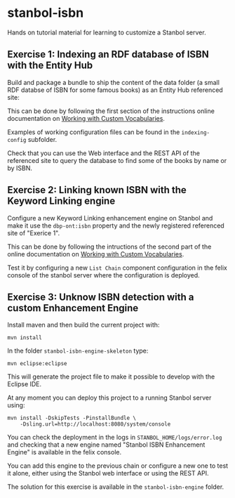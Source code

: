# stanbol-isbn

Hands on tutorial material for learning to customize a Stanbol server.


## Exercise 1: Indexing an RDF database of ISBN with the Entity Hub

Build and package a bundle to ship the content of the data folder (a small RDF
databse of ISBN for some famous books) as an Entity Hub referenced site:

This can be done by following the first section of the instructions
online documentation on [Working with Custom Vocabularies](
http://stanbol.apache.org/docs/trunk/customvocabulary.html).

Examples of working configuration files can be found in the `indexing-config`
subfolder.

Check that you can use the Web interface and the REST API of the
referenced site to query the database to find some of the books by
name or by ISBN.


## Exercise 2: Linking known ISBN with the Keyword Linking engine

Configure a new Keyword Linking enhancement engine on Stanbol and
make it use the `dbp-ont:isbn` property and the newly registered
referenced site of "Exerice 1".

This can be done by following the intructions of the second part of the online
documentation on [Working with Custom Vocabularies](
http://stanbol.apache.org/docs/trunk/customvocabulary.html).

Test it by configuring a new `List Chain` component configuration
in the felix console of the stanbol server where the configuration
is deployed.


## Exercise 3: Unknow ISBN detection with a custom Enhancement Engine

Install maven and then build the current project with:

    mvn install

In the folder `stanbol-isbn-engine-skeleton` type:

    mvn eclipse:eclipse

This will generate the project file to make it possible to develop
with the Eclipse IDE.

At any moment you can deploy this project to a running Stanbol
server using:

    mvn install -DskipTests -PinstallBundle \
        -Dsling.url=http://localhost:8080/system/console

You can check the deployment in the logs in `STANBOL_HOME/logs/error.log`
and checking that a new engine named "Stanbol ISBN Enhancement
Engine" is available in the felix console.

You can add this engine to the previous chain or configure a new
one to test it alone, either using the Stanbol web interface or
using the REST API.

The solution for this exercise is available in the `stanbol-isbn-engine`
folder.
